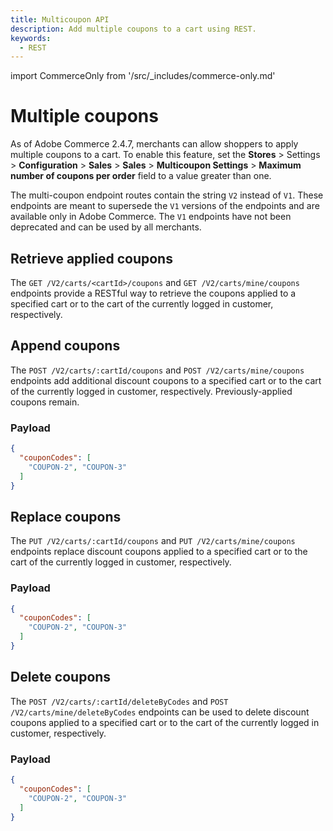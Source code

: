 ```yaml
---
title: Multicoupon API
description: Add multiple coupons to a cart using REST.
keywords:
  - REST
---
```


import CommerceOnly from '/src/_includes/commerce-only.md'

<CommerceOnly />

# Multiple coupons

As of Adobe Commerce 2.4.7, merchants can allow shoppers to apply multiple coupons to a cart. To enable this feature, set the **Stores** > Settings > **Configuration** > **Sales** > **Sales** > **Multicoupon Settings** > **Maximum number of coupons per order** field to a value greater than one.

The multi-coupon endpoint routes contain the string `V2` instead of `V1`. These endpoints are meant to supersede the `V1` versions of the endpoints and are available only in Adobe Commerce. The `V1` endpoints have not been deprecated and can be used by all merchants.

## Retrieve applied coupons

The `GET /V2/carts/<cartId>/coupons` and `GET /V2/carts/mine/coupons` endpoints provide a RESTful way to retrieve the coupons applied to a specified cart or to the cart of the currently logged in customer, respectively.

## Append coupons

The `POST /V2/carts/:cartId/coupons` and `POST /V2/carts/mine/coupons` endpoints add additional discount coupons to a specified cart or to the cart of the currently logged in customer, respectively. Previously-applied coupons remain.

### Payload

```json
{
  "couponCodes": [
    "COUPON-2", "COUPON-3"
  ]
}
```

## Replace coupons

The `PUT /V2/carts/:cartId/coupons` and `PUT /V2/carts/mine/coupons` endpoints replace discount coupons applied to a specified cart or to the cart of the currently logged in customer, respectively.

### Payload

```json
{
  "couponCodes": [
    "COUPON-2", "COUPON-3"
  ]
}
```

## Delete coupons

The `POST /V2/carts/:cartId/deleteByCodes` and `POST /V2/carts/mine/deleteByCodes` endpoints can be used to delete discount coupons applied to a specified cart or to the cart of the currently logged in customer, respectively.

### Payload

```json
{
  "couponCodes": [
    "COUPON-2", "COUPON-3"
  ]
}
```
